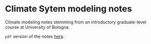 # Climate Sytem modeling notes
Climate modeling notes stemming from an introductory graduate-level course at University of Bologna.

`pdf` version of the notes [here](https://niccolozanotti.github.io/climate-modeling/notes.pdf).